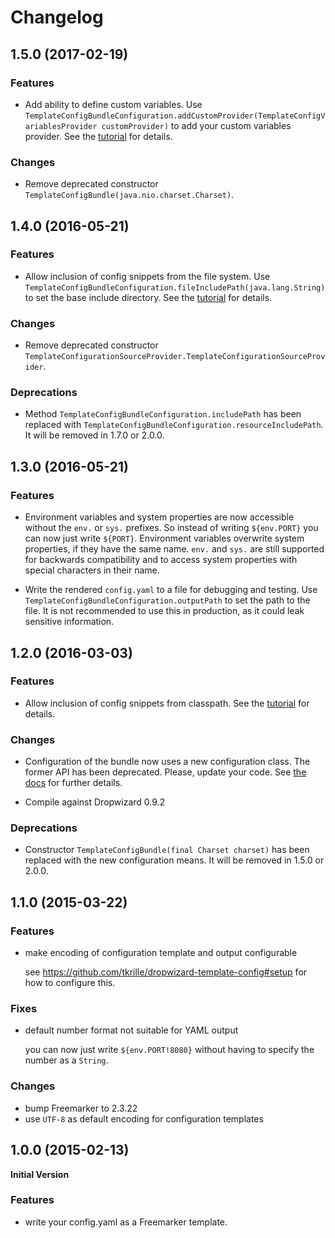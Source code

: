 # Changelog

## 1.5.0 (2017-02-19)

### Features

- Add ability to define custom variables. Use
  `TemplateConfigBundleConfiguration.addCustomProvider(TemplateConfigVariablesProvider customProvider)`
  to add your custom variables provider. See the [tutorial](README.md#tutorial) for details.

### Changes

- Remove deprecated constructor `TemplateConfigBundle(java.nio.charset.Charset)`.

## 1.4.0 (2016-05-21)

### Features

- Allow inclusion of config snippets from the file system. Use
  `TemplateConfigBundleConfiguration.fileIncludePath(java.lang.String)` to set the base include
  directory. See the [tutorial](README.md#tutorial) for details.

### Changes

- Remove deprecated constructor `TemplateConfigurationSourceProvider.TemplateConfigurationSourceProvider`.

### Deprecations

- Method `TemplateConfigBundleConfiguration.includePath` has been replaced with
  `TemplateConfigBundleConfiguration.resourceIncludePath`. It will be removed
  in 1.7.0 or 2.0.0.

## 1.3.0 (2016-05-21)

### Features

- Environment variables and system properties are now accessible without the `env.` or `sys.` prefixes.
  So instead of writing `${env.PORT}` you can now just write `${PORT}`.
  Environment variables overwrite system properties, if they have the same name.
  `env.` and `sys.` are still supported for backwards compatibility and to access system properties
  with special characters in their name.

- Write the rendered `config.yaml` to a file for debugging and testing.
  Use `TemplateConfigBundleConfiguration.outputPath` to set the path to the file.
  It is not recommended to use this in production, as it could leak sensitive information.

## 1.2.0 (2016-03-03)

### Features

- Allow inclusion of config snippets from classpath. See the
  [tutorial](README.md#tutorial) for details.

### Changes

- Configuration of the bundle now uses a new configuration class. The
  former API has been deprecated. Please, update your code. See
  [the docs](https://github.com/tkrille/dropwizard-template-config#setup)
  for further details.

- Compile against Dropwizard 0.9.2

### Deprecations

- Constructor `TemplateConfigBundle(final Charset charset)` has been
  replaced with the new configuration means. It will be removed in
  1.5.0 or 2.0.0.

## 1.1.0 (2015-03-22)

### Features

- make encoding of configuration template and output configurable

    see https://github.com/tkrille/dropwizard-template-config#setup for how to
    configure this.

### Fixes

- default number format not suitable for YAML output

    you can now just write `${env.PORT!8080}` without having to specify the
    number as a `String`.

### Changes

- bump Freemarker to 2.3.22
- use `UTF-8` as default encoding for configuration templates

## 1.0.0 (2015-02-13)

**Initial Version**

### Features

- write your config.yaml as a Freemarker template.
